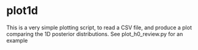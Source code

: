 # plot1d

This is a very simple plotting script, to read a CSV file, and produce a plot comparing the 1D posterior distributions. See plot_h0_review.py for an example
